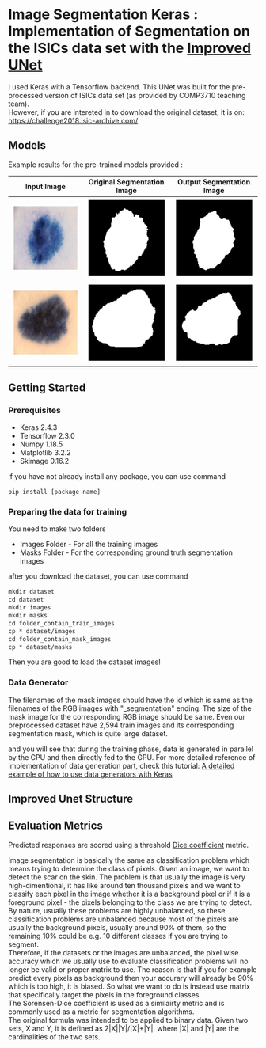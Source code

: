 # Image Segmentation Keras : Implementation of Segmentation on the ISICs data set with the [Improved UNet](https://arxiv.org/abs/1802.10508v1)
I used Keras with a Tensorflow backend. This UNet was built for the pre-processed version of ISICs data set (as provided by COMP3710 teaching team).  
However, if you are intereted in to download the original dataset, it is on: https://challenge2018.isic-archive.com/

## Models
Example results for the pre-trained models provided :

Input Image            |  Original Segmentation Image|  Output Segmentation Image
:-------------------------:|:-------------------------:|:-------------------------:
![](resources/x_train_11.png)  |  ![](resources/y_train_11.png)|  ![](resources/preds_train_11.png)
![](resources/x_train_12.png)  |  ![](resources/y_train_12.png)|  ![](resources/preds_train_12.png)

## Getting Started

### Prerequisites

* Keras 2.4.3
* Tensorflow 2.3.0
* Numpy 1.18.5 
* Matplotlib 3.2.2
* Skimage 0.16.2

if you have not already install any package, you can use command 
```shell
pip install [package name]
```

### Preparing the data for training

You need to make two folders

* Images Folder - For all the training images
* Masks Folder - For the corresponding ground truth segmentation images

after you download the dataset, you can use command 
```shell
mkdir dataset
cd dataset
mkdir images
mkdir masks
cd folder_contain_train_images
cp * dataset/images
cd folder_contain_mask_images
cp * dataset/masks
```
Then you are good to load the dataset images!

### Data Generator
The filenames of the mask images should have the id which is same as the filenames of the RGB images with "_segmentation" ending.
The size of the mask image for the corresponding RGB image should be same.
Even our preprocessed dataset have 2,594 train images and its corresponding segmentation mask, which is quite large dataset.

and you will see that during the training phase, data is generated in parallel by the CPU and then directly fed to the GPU.
For more detailed reference of implementation of data generation part, check this tutorial:
[A detailed example of how to use data generators with Keras](https://stanford.edu/~shervine/blog/keras-how-to-generate-data-on-the-fly)

## Improved Unet Structure
[](resources/Improved_UNET.png)

## Evaluation Metrics

Predicted responses are scored using a threshold [Dice coefficient](https://en.wikipedia.org/wiki/S%C3%B8rensen%E2%80%93Dice_coefficient) metric.

Image segmentation is basically the same as classification problem which means trying to determine the class of pixels. Given an image, we want to detect the scar on the skin. The problem is that usually the image is very high-dimentional, it has like around ten thousand pixels and we want to classify each pixel in the image whether it is a background pixel or if it is a foreground pixel - the pixels belonging to the class we are trying to detect.  
By nature, usually these problems are highly unbalanced, so these classification problems are unbalanced because most of the pixels are usually the background pixels, usually around 90% of them, so the remaining 10% could be e.g. 10 different classes if you are trying to segment.  
Therefore, if the datasets or the images are unbalanced, the pixel wise accuracy which we usually use to evaluate classification problems will no longer be valid or proper matrix to use. The reason is that if you for example predict every pixels as background then your accurary will already be 90% which is too high, it is biased. So what we want to do is instead use matrix that specifically target the pixels in the foreground classes.  
The Sorensen-Dice coefficient is used as a similairty metric and is commonly used as a metric for segmentation algorithms.  
The original formula was intended to be applied to binary data. Given two sets, X and Y, it is defined as 2|X||Y|/|X|+|Y|, where |X| and |Y| are the cardinalities of the two sets.
